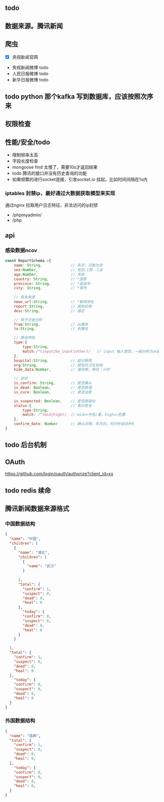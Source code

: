 ## todo 
## 数据来源。腾讯新闻
## 爬虫
- [x] 央视新闻官网
- 央视新闻微博 todo 
- 人民日报微博 todo
- 新华日报微博 todo

## todo python 那个kafka 写到数据库，应该按照次序来

## 权限检查

## 性能/安全/todo 
- 限制频率太高
- 字段长度检查
- mongoose find 太慢了，需要10s才返回结果
- todo 腾讯的接口并没有历史查询的功能
- 如果频繁的进行socket连接，引发socket.io 挂起，比如时间间隔在1s内

### iptables 封禁ip，最好通过大数据获取模型来实现
通过nginx 拉取用户日志特征，非法访问的ip封禁
- /phpmyadmin/
- /php

## api

###  感染数据ncov

```js
const ReportSchema ={
    name: String,             // 名字，可能为空
    sex:Number,               // 性别,1男 -1女
    age:Number,               // 年龄
    country: String,          // *国家
    province: String,         // *省级市
    city: String,             // *城市
    
    // 信息来源
    news_url:String,          // *新闻地址
    report:String,            // 报告机构
    desc:String,              // 描述

    // 用于迁徙分析
    from:String,              // 从哪来
    to:String,                // 到哪去

    // 感染特性
    type:{
        type:String,
        match:/^(input|be_input|other)/   // input 输入类型，一般分析为从疫区来，即来自武汉，be_input=>被输入，other其他
    },
    hospital:String,          // 就诊医院
    org:String,               // 报告的卫生机构
    hide_data:Number,         // 潜伏期，单位：小时

    // 症状
    is_confirm: String,       // 是否确认
    is_dead: Boolean,         // 是否陨落
    is_cure: Boolean,         // 是否治愈

    is_suspected: Boolean,    // 是否是疑似
    status:{                  // 表示危急
        type:String,
        match: /^(mid|high)/  // mid=>中危/重，high=>危重
    },
    confirm_date: Number      // 确认日期，年月日，时分秒自动补0
}
```

## todo 后台机制


## OAuth

 https://github.com/login/oauth/authorize?client_id=xx

## todo  redis 续命

## 腾讯新闻数据来源格式

### 中国数据结构
```json
{
  "name": "中国",
  "children": [
    {
      "name": "湖北",
      "children": [
        {
          "name": "武汉"
        }
    
      ],
      "total": {
        "confirm": 1,
        "suspect": 0,
        "dead": 0,
        "heal": 0
      },
        "today": {
        "confirm": 0,
        "suspect": 0,
        "dead": 0,
        "heal": 0
      }
    }

  ],
  "total": {
    "confirm": 1,
    "suspect": 0,
    "dead": 0,
    "heal": 0
  },
    "today": {
    "confirm": 0,
    "suspect": 0,
    "dead": 0,
    "heal": 0
  }
}
```
### 外国数据结构

```json
{
  "name": "瑞典",
  "total": {
    "confirm": 1,
    "suspect": 0,
    "dead": 0,
    "heal": 0,
  },
    "today": {
    "confirm": 0,
    "suspect": 0,
    "dead": 0,
    "heal": 0,
  }
}
```
